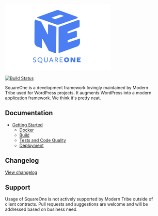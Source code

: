 ![./example/example.svg](./logo.svg)

[![Build Status](https://travis-ci.com/moderntribe/square-one.svg?token=1evq9eFenqSy9NpYbMyT&branch=master)](https://travis-ci.com/moderntribe/square-one)

SquareOne is a development framework lovingly maintained by Modern Tribe used for WordPress projects. It augments WordPress into a modern application framework. We think it's pretty neat.   

## Documentation

* [Getting Started](/docs/README.md)
    * [Docker](/dev/docker/README.md)
    * [Build](/docs/getting-started/build.md)
    * [Tests and Code Quality](/docs/tests/README.md)
    * [Deployment](/docs/getting-started/deployment.md)

## Changelog

[View changelog](./changelog.md)

## Support

Usage of SquareOne is not actively supported by Modern Tribe outside of client contracts. Pull requests and suggestions are welcome and will be addressed based on business need.
